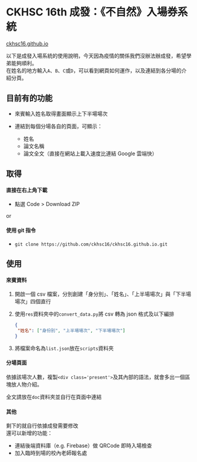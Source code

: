 <meta charset="UTF-8">

# CKHSC 16th 成發：《不自然》入場券系統

[ckhsc16.github.io](https://github.com/ckhsc16/ckhsc16.github.io)

以下是成發入場系統的使用說明，今天因為疫情的關係我們沒辦法辦成發，希望學弟能夠順利。<br>
在姓名的地方輸入`A`、`B`、`C`或`D`，可以看到網頁如何運作，以及連結到各分場的介紹分頁。

## 目前有的功能

- 來賓輸入姓名取得畫面顯示上下半場場次

- 連結到每個分場各自的頁面，可顯示：
  - 姓名
  - 論文名稱
  - 論文全文（直接在網站上載入速度比連結 Google 雲端快）

## 取得

#### 直接在右上角下載

- 點選 Code > Download ZIP

or

#### 使用 git 指令

- `git clone https://github.com/ckhsc16/ckhsc16.github.io.git`

## 使用

#### 來賓資料

1. 開啟一個 csv 檔案，分別創建「身分別」、「姓名」、「上半場場次」與「下半場場次」四個直行

2. 使用`res`資料夾中的`convert_data.py`將 csv 轉為 json 格式及以下編排

   ```json
   {
   	"姓名": ["身份別", "上半場場次", "下半場場次"]
   }
   ```

3. 將檔案命名為`list.json`放在`scripts`資料夾

#### 分場頁面

依據該場次人數，複製`<div class='present'>`及其內部的語法，就會多出一個區塊放人物介紹。

全文請放在`doc`資料夾並自行在頁面中連結

#### 其他

剩下的就自行依據成發需要修改<br>
還可以新增的功能：

- 連結後端資料庫（e.g. Firebase）做 QRCode 即時入場檢查
- 加入臨時到場的校內老師報名處
